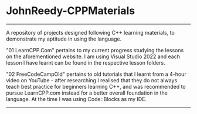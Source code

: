 # JohnReedy-CPPMaterials

________

A repository of projects designed following C++ learning materials, to demonstrate my aptitude in using the language.

"01 LearnCPP.Com" pertains to my current progress studying the lessons on the aforementioned website. I am using Visual Studio 2022 and each
lesson I have learnt can be found in the respective lesson folders.

"02 FreeCodeCampOld" pertains to old tutorials that I learnt from a 4-hour video on YouTube - after researching I realised that
they do not always teach best practice for beginners learning C++, and was recommended to pursue LearnCPP.com instead for a better
overall foundation in the language. At the time I was using Code::Blocks as my IDE.

________
